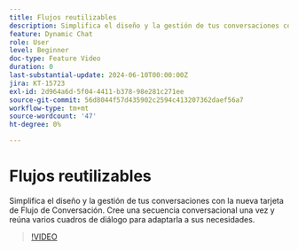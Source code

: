 ```yaml
---
title: Flujos reutilizables
description: Simplifica el diseño y la gestión de tus conversaciones con la nueva tarjeta de flujo conversacional. Crear un flujo conversacional una vez y reutilizar en varios cuadros de diálogo
feature: Dynamic Chat
role: User
level: Beginner
doc-type: Feature Video
duration: 0
last-substantial-update: 2024-06-10T00:00:00Z
jira: KT-15723
exl-id: 2d964a6d-5f04-4411-b378-98e281c271ee
source-git-commit: 56d8044f57d435902c2594c413207362daef56a7
workflow-type: tm+mt
source-wordcount: '47'
ht-degree: 0%

---
```


# Flujos reutilizables

Simplifica el diseño y la gestión de tus conversaciones con la nueva tarjeta de Flujo de Conversación. Cree una secuencia conversacional una vez y reúna varios cuadros de diálogo para adaptarla a sus necesidades.

>[!VIDEO](https://video.tv.adobe.com/v/3446648/?learn=on&captions=spa)
